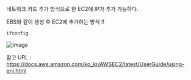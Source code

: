 네트워크 카드 추가 방식으로 한 EC2에 IP가 추가 가능하다.

EBS와 같이 생성 후 EC2에 추가하는 방식 !!

```cmd
ifconfig
```


![image](https://user-images.githubusercontent.com/38831314/129303246-da508d77-7be8-4b01-a500-887b9a5589fa.png)





참고 URL : https://docs.aws.amazon.com/ko_kr/AWSEC2/latest/UserGuide/using-eni.html
